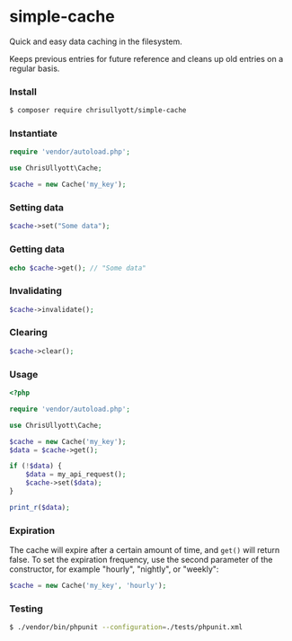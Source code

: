# simple-cache

Quick and easy data caching in the filesystem.

Keeps previous entries for future reference and cleans up old entries on a regular basis.

### Install

```bash
$ composer require chrisullyott/simple-cache
```

### Instantiate

```php
require 'vendor/autoload.php';

use ChrisUllyott\Cache;

$cache = new Cache('my_key');
```

### Setting data

```php
$cache->set("Some data");
```

### Getting data

```php
echo $cache->get(); // "Some data"
```

### Invalidating

```php
$cache->invalidate();
```

### Clearing 

```php
$cache->clear();
```

### Usage

```php
<?php

require 'vendor/autoload.php';

use ChrisUllyott\Cache;

$cache = new Cache('my_key');
$data = $cache->get();

if (!$data) {
    $data = my_api_request();
    $cache->set($data);
}

print_r($data);
```

### Expiration

The cache will expire after a certain amount of time, and `get()` will return false. To set the expiration frequency, use the second parameter of the constructor, for example "hourly", "nightly", or "weekly":

```php
$cache = new Cache('my_key', 'hourly');
```

### Testing

```bash
$ ./vendor/bin/phpunit --configuration=./tests/phpunit.xml
```
